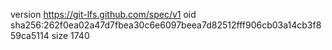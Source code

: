 version https://git-lfs.github.com/spec/v1
oid sha256:262f0ea02a47d7fbea30c6e6097beea7d82512fff906cb03a14cb3f859ca5114
size 1740
